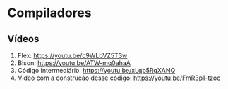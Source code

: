 # Compiladores

## Vídeos

1. Flex: https://youtu.be/c9WLbVZ5T3w
2. Bison: https://youtu.be/ATW-mq0ahaA
3. Código Intermediário: https://youtu.be/xLqb5RqXANQ
4. Video com a construção desse código: https://youtu.be/FmR3p1-tzoc
